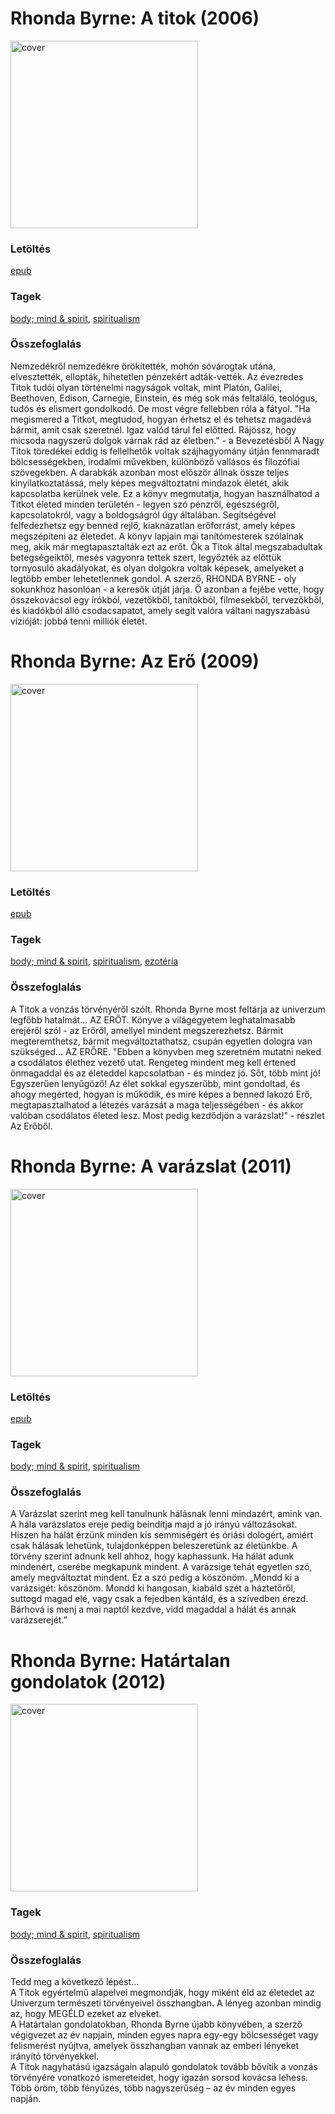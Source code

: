 # <a name="id_647">Rhonda Byrne: A titok (2006)</a>
<img src="https://github.com/BercziSandor/calibre_lib/raw/main/libs/main/Rhonda%20Byrne/A%20titok%20%28647%29/cover.jpg" alt="cover" width="300"/>

### Letöltés
[epub](https://github.com/BercziSandor/calibre_lib/raw/main/libs/main/Rhonda%20Byrne/A%20titok%20%28647%29/A%20titok%20-%20Rhonda%20Byrne.epub)

### Tagek
[body; mind & spirit](https://github.com/berczisandor/calibre_lib/libs/main/_tags/body%3b%20mind%20%26%20spirit.md), [spiritualism](https://github.com/berczisandor/calibre_lib/libs/main/_tags/spiritualism.md)

### Összefoglalás
<div>
<p>Nemzedékről nemzedékre örökítették, mohón sóvárogtak utána, elvesztették, ellopták, hihetetlen pénzekért adták-vették. Az évezredes Titok tudói olyan történelmi nagyságok voltak, mint Platón, Galilei, Beethoven, Edison, Carnegie, Einstein, és még sok más feltaláló, teológus, tudós és elismert gondolkodó. De most végre fellebben róla a fátyol. "Ha megismered a Titkot, megtudod, hogyan érhetsz el és tehetsz magadévá bármit, amit csak szeretnél. Igaz valód tárul fel előtted. Rájössz, hogy micsoda nagyszerű dolgok várnak rád az életben." - a Bevezetésből A Nagy Titok töredékei eddig is fellelhetők voltak szájhagyomány útján fennmaradt bölcsességekben, irodalmi művekben, különböző vallásos és filozófiai szövegekben. A darabkák azonban most először állnak össze teljes kinyilatkoztatássá, mely képes megváltoztatni mindazok életét, akik kapcsolatba kerülnek vele. Ez a könyv megmutatja, hogyan használhatod a Titkot életed minden területén - legyen szó pénzről, egészségről, kapcsolatokról, vagy a boldogságról úgy általában. Segítségével felfedezhetsz egy benned rejlő, kiaknázatlan erőforrást, amely képes megszépíteni az életedet. A könyv lapjain mai tanítómesterek szólalnak meg, akik már megtapasztalták ezt az erőt. Ők a Titok által megszabadultak betegségeiktől, mesés vagyonra tettek szert, legyőzték az előttük tornyosuló akadályokat, és olyan dolgokra voltak képesek, amelyeket a legtöbb ember lehetetlennek gondol. A szerző, RHONDA BYRNE - oly sokunkhoz hasonlóan - a keresők útját járja. Ő azonban a fejébe vette, hogy összekovácsol egy írókból, vezetőkből, tanítókból, filmesekből, tervezőkből, és kiadókból álló csodacsapatot, amely segít valóra váltani nagyszabású vízióját: jobbá tenni milliók életét.</p></div>


# <a name="id_281">Rhonda Byrne: Az Erő (2009)</a>
<img src="https://github.com/BercziSandor/calibre_lib/raw/main/libs/main/Rhonda%20Byrne/Az%20Ero%20%28281%29/cover.jpg" alt="cover" width="300"/>

### Letöltés
[epub](https://github.com/BercziSandor/calibre_lib/raw/main/libs/main/Rhonda%20Byrne/Az%20Ero%20%28281%29/Az%20Ero%20-%20Rhonda%20Byrne.epub)

### Tagek
[body; mind & spirit](https://github.com/berczisandor/calibre_lib/libs/main/_tags/body%3b%20mind%20%26%20spirit.md), [spiritualism](https://github.com/berczisandor/calibre_lib/libs/main/_tags/spiritualism.md), [ezotéria](https://github.com/berczisandor/calibre_lib/libs/main/_tags/ezot%c3%a9ria.md)

### Összefoglalás
<div>
<p>A Titok a vonzás törvényéről szólt. Rhonda Byrne most feltárja az univerzum legfőbb hatalmát... AZ ERŐT. Könyve a világegyetem leghatalmasabb erejéről szól - az Erőről, amellyel mindent megszerezhetsz. Bármit megteremthetsz, bármit megváltoztathatsz, csupán egyetlen dologra van szükséged... AZ ERŐRE. "Ebben a könyvben meg szeretném mutatni neked a csodálatos élethez vezető utat. Rengeteg mindent meg kell értened önmagaddal és az életeddel kapcsolatban - és mindez jó. Sőt, több mint jó! Egyszerűen lenyűgöző! Az élet sokkal egyszerűbb, mint gondoltad, és ahogy megérted, hogyan is működik, és mire képes a benned lakozó Erő, megtapasztalhatod a létezés varázsát a maga teljességében - és akkor valóban csodálatos életed lesz. Most pedig kezdődjön a varázslat!" - részlet Az Erőből.</p></div>


# <a name="id_286">Rhonda Byrne: A varázslat (2011)</a>
<img src="https://github.com/BercziSandor/calibre_lib/raw/main/libs/main/Rhonda%20Byrne/A%20varazslat%20%28286%29/cover.jpg" alt="cover" width="300"/>

### Letöltés
[epub](https://github.com/BercziSandor/calibre_lib/raw/main/libs/main/Rhonda%20Byrne/A%20varazslat%20%28286%29/A%20varazslat%20-%20Rhonda%20Byrne.epub)

### Tagek
[body; mind & spirit](https://github.com/berczisandor/calibre_lib/libs/main/_tags/body%3b%20mind%20%26%20spirit.md), [spiritualism](https://github.com/berczisandor/calibre_lib/libs/main/_tags/spiritualism.md)

### Összefoglalás
<div>
<p>A Varázslat szerint meg kell tanulnunk hálásnak lenni mindazért, amink van. A hála varázslatos ereje pedig beindítja majd a jó irányú változásokat. Hiszen ha hálát érzünk minden kis semmiségért és óriási dologért, amiért csak hálásak lehetünk, tulajdonképpen beleszeretünk az életünkbe. A törvény szerint adnunk kell ahhoz, hogy kaphassunk. Ha hálát adunk mindenért, cserébe megkapunk mindent. A varázsige tehát egyetlen szó, amely megváltoztat mindent. Ez a szó pedig a köszönöm. „Mondd ki a varázsigét: köszönöm. Mondd ki hangosan, kiabáld szét a háztetőről, suttogd magad elé, vagy csak a fejedben kántáld, és a szívedben érezd. Bárhová is menj a mai naptól kezdve, vidd magaddal a hálát és annak varázserejét.”</p></div>


# <a name="id_648">Rhonda Byrne: Határtalan gondolatok (2012)</a>
<img src="https://github.com/BercziSandor/calibre_lib/raw/main/libs/main/Rhonda%20Byrne/Hatartalan%20gondolatok%20%28648%29/cover.jpg" alt="cover" width="300"/>

### Tagek
[body; mind & spirit](https://github.com/berczisandor/calibre_lib/libs/main/_tags/body%3b%20mind%20%26%20spirit.md), [spiritualism](https://github.com/berczisandor/calibre_lib/libs/main/_tags/spiritualism.md)

### Összefoglalás
<div>
<p>Tedd meg a következő lépést…<br>A Titok egyértelmű alapelvei megmondják, hogy miként éld az életedet az Univerzum természeti törvényeivel összhangban. A lényeg azonban mindig az, hogy MEGÉLD ezeket az elveket.<br>A Határtalan gondolatokban, Rhonda Byrne újabb könyvében, a szerző végigvezet az év napjain, minden egyes napra egy-egy bölcsességet vagy felismerést nyújtva, amelyek összhangban vannak az emberi lényeket irányító törvényekkel.<br>A Titok nagyhatású igazságain alapuló gondolatok tovább bővítik a vonzás törvényére vonatkozó ismereteidet, hogy igazán sorsod kovácsa lehess. Több öröm, több fényűzés, több nagyszerűség – az év minden egyes napján.</p></div>



